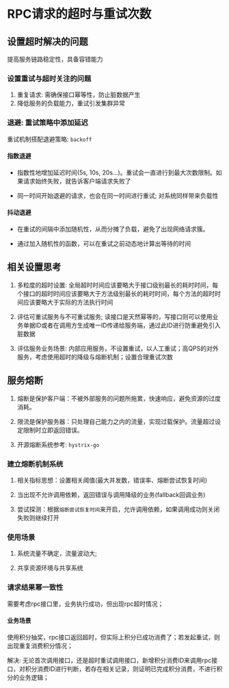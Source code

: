 # RPC请求的超时与重试次数

## 设置超时解决的问题

提高服务链路稳定性，具备容错能力

### 设置重试与超时关注的问题

1. 重复请求: 需确保接口幂等性，防止脏数据产生
2. 降低服务的负载能力，重试引发集群异常

### 退避: 重试策略中添加延迟

重试机制搭配退避策略: `backoff`

#### 指数退避

- 指数性地增加延迟时间(5s, 10s, 20s...)。重试会一直进行到最大次数限制。如果请求始终失败，就告诉客户端请求失败了

- 同一时间开始退避的请求，也会在同一时间进行重试; 对系统同样带来负载性

#### 抖动退避

- 在重试的间隔中添加随机性，从而分摊了负载，避免了出现网络请求簇。

- 通过加入随机性的函数，可以在重试之前动态地计算出等待的时间

## 相关设置思考

1. 多粒度的超时设置: 全局超时时间应该要略大于接口级别最长的耗时时间，每个接口的超时时间应该要略大于方法级别最长的耗时时间，每个方法的超时时间应该要略大于实际的方法执行时间

2. 评估可重试服务与不可重试服务; 读接口是天然幂等的，写接口则可以使用业务单据ID或者在调用方生成唯一ID传递给服务端，通过此ID进行防重避免引入脏数据

3. 评估服务业务场景: 内部应用服务，不设置重试，以人工重试；高QPS的对外服务，考虑使用超时的降级与熔断机制；设置合理重试次数

## 服务熔断

1. 熔断是保护客户端：不被外部服务的问题所拖累，快速响应，避免资源的过度消耗。

2. 限流是保护服务器：只处理自己能力之内的流量，实现过载保护。流量超过设定限制时立即返回错误。

3. 开源熔断系统参考: `hystrix-go`

### 建立熔断机制系统

1. 相关指标思想：设置相关阈值(最大并发数，错误率、熔断尝试恢复时间)

2. 当出现不允许调用依赖，返回错误与调用降级的业务(fallback回调业务)

3. 尝试探测：根据`熔断尝试恢复时间`来开启，允许调用依赖，如果调用成功则关闭失败则继续打开

### 使用场景

1. 系统流量不确定，流量波动大;

2. 共享资源环境与共享系统

### 请求结果幂一致性

需要考虑rpc接口里，业务执行成功，但出现rpc超时情况；

#### 业务场景

使用积分抽奖，rpc接口返回超时，但实际上积分已成功消费了；若发起重试，则出现重复消费积分情况；

解决: 无论首次调用接口，还是超时重试调用接口，新增积分消费ID来调用rpc接口，对积分消费ID进行判断，若存在相关记录，则证明已完成积分消费，不进行积分的业务逻辑；
